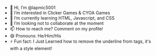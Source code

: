- 👋 Hi, I’m @lapmic5001
- 👀 I’m interested in Clicker Games & CYOA Games
- 🌱 I’m currently learning HTML, Javascript, and CSS
- 💞️ I’m looking not to collaborate at the moment
- 📫 How to reach me? Comment on my profile!
- 😄 Pronouns: He/Him/His
- ⚡ Fun fact: I Just Learned how to remove the underline from <a> tags, it's with a style element!

<!---
lapmic5001/lapmic5001 is a ✨ special ✨ repository because its `README.md` (this file) appears on your GitHub profile.
You can click the Preview link to take a look at your changes.
--->
